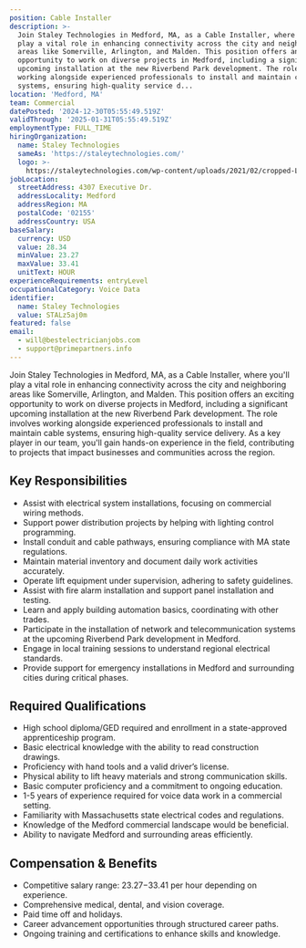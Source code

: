 ```yaml
---
position: Cable Installer
description: >-
  Join Staley Technologies in Medford, MA, as a Cable Installer, where you'll
  play a vital role in enhancing connectivity across the city and neighboring
  areas like Somerville, Arlington, and Malden. This position offers an exciting
  opportunity to work on diverse projects in Medford, including a significant
  upcoming installation at the new Riverbend Park development. The role involves
  working alongside experienced professionals to install and maintain cable
  systems, ensuring high-quality service d...
location: 'Medford, MA'
team: Commercial
datePosted: '2024-12-30T05:55:49.519Z'
validThrough: '2025-01-31T05:55:49.519Z'
employmentType: FULL_TIME
hiringOrganization:
  name: Staley Technologies
  sameAs: 'https://staleytechnologies.com/'
  logo: >-
    https://staleytechnologies.com/wp-content/uploads/2021/02/cropped-Logo_StaleyTechnologies.png
jobLocation:
  streetAddress: 4307 Executive Dr.
  addressLocality: Medford
  addressRegion: MA
  postalCode: '02155'
  addressCountry: USA
baseSalary:
  currency: USD
  value: 28.34
  minValue: 23.27
  maxValue: 33.41
  unitText: HOUR
experienceRequirements: entryLevel
occupationalCategory: Voice Data
identifier:
  name: Staley Technologies
  value: STALz5aj0m
featured: false
email:
  - will@bestelectricianjobs.com
  - support@primepartners.info
---
```




Join Staley Technologies in Medford, MA, as a Cable Installer, where you'll play a vital role in enhancing connectivity across the city and neighboring areas like Somerville, Arlington, and Malden. This position offers an exciting opportunity to work on diverse projects in Medford, including a significant upcoming installation at the new Riverbend Park development. The role involves working alongside experienced professionals to install and maintain cable systems, ensuring high-quality service delivery. As a key player in our team, you'll gain hands-on experience in the field, contributing to projects that impact businesses and communities across the region.

## Key Responsibilities
- Assist with electrical system installations, focusing on commercial wiring methods.
- Support power distribution projects by helping with lighting control programming.
- Install conduit and cable pathways, ensuring compliance with MA state regulations.
- Maintain material inventory and document daily work activities accurately.
- Operate lift equipment under supervision, adhering to safety guidelines.
- Assist with fire alarm installation and support panel installation and testing.
- Learn and apply building automation basics, coordinating with other trades.
- Participate in the installation of network and telecommunication systems at the upcoming Riverbend Park development in Medford.
- Engage in local training sessions to understand regional electrical standards.
- Provide support for emergency installations in Medford and surrounding cities during critical phases.

## Required Qualifications
- High school diploma/GED required and enrollment in a state-approved apprenticeship program.
- Basic electrical knowledge with the ability to read construction drawings.
- Proficiency with hand tools and a valid driver’s license.
- Physical ability to lift heavy materials and strong communication skills.
- Basic computer proficiency and a commitment to ongoing education.
- 1-5 years of experience required for voice data work in a commercial setting.
- Familiarity with Massachusetts state electrical codes and regulations.
- Knowledge of the Medford commercial landscape would be beneficial.
- Ability to navigate Medford and surrounding areas efficiently.

## Compensation & Benefits
- Competitive salary range: $23.27-$33.41 per hour depending on experience.
- Comprehensive medical, dental, and vision coverage.
- Paid time off and holidays.
- Career advancement opportunities through structured career paths.
- Ongoing training and certifications to enhance skills and knowledge.
